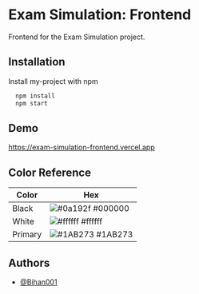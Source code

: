 # Exam Simulation: Frontend

Frontend for the Exam Simulation project.

## Installation

Install my-project with npm

```bash
  npm install
  npm start
```

## Demo

https://exam-simulation-frontend.vercel.app

## Color Reference

| Color   | Hex                                                              |
| ------- | ---------------------------------------------------------------- |
| Black   | ![#0a192f](https://via.placeholder.com/10/000000?text=+) #000000 |
| White   | ![#ffffff](https://via.placeholder.com/10/ffffff?text=+) #ffffff |
| Primary | ![#1AB273](https://via.placeholder.com/10/1AB273?text=+) #1AB273 |

## Authors

- [@Bihan001](https://www.github.com/Bihan001)
